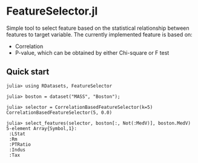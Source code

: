 # FeatureSelector.jl

Simple tool to select feature based on the statistical relationship between features to target variable. The currently implemented feature is based on:

* Correlation
* P-value, which can be obtained by either Chi-square or F test

## Quick start

```jldoctest
julia> using RDatasets, FeatureSelector

julia> boston = dataset("MASS", "Boston");

julia> selector = CorrelationBasedFeatureSelector(k=5)
CorrelationBasedFeatureSelector(5, 0.0)

julia> select_features(selector, boston[:, Not(:MedV)], boston.MedV)
5-element Array{Symbol,1}:
 :LStat
 :Rm
 :PTRatio
 :Indus
 :Tax
```